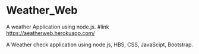 # Weather_Web
A weather Application using node.js.
#link
https://aeatherweb.herokuapp.com/

A Weather check application using node.js, HBS, CSS, JavaScipt, Bootstrap.
